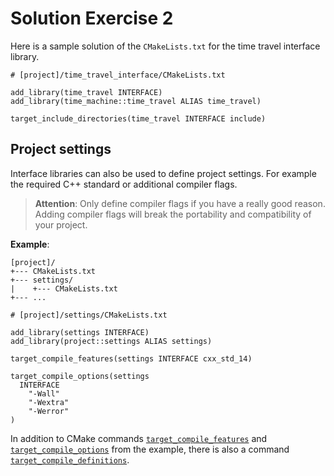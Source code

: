 # Solution Exercise 2

Here is a sample solution of the `CMakeLists.txt` for the time travel interface library.
```
# [project]/time_travel_interface/CMakeLists.txt

add_library(time_travel INTERFACE)
add_library(time_machine::time_travel ALIAS time_travel)

target_include_directories(time_travel INTERFACE include)
```

## Project settings

Interface libraries can also be used to define project settings.
For example the required C++ standard or additional compiler flags.

> **Attention**: Only define compiler flags if you have a really good reason.
Adding compiler flags will break the portability and compatibility of your project.

**Example**:

```
[project]/
+--- CMakeLists.txt
+--- settings/
|    +--- CMakeLists.txt
+--- ...     
```

```
# [project]/settings/CMakeLists.txt

add_library(settings INTERFACE)
add_library(project::settings ALIAS settings)

target_compile_features(settings INTERFACE cxx_std_14)

target_compile_options(settings
  INTERFACE
    "-Wall"
    "-Wextra"
    "-Werror"
)
```

In addition to CMake commands [`target_compile_features`](https://cmake.org/cmake/help/v3.10/command/target_compile_features.html) and [`target_compile_options`](https://cmake.org/cmake/help/v3.10/command/target_compile_options.html)
from the example, there is also a command
[`target_compile_definitions`](https://cmake.org/cmake/help/v3.10/command/target_compile_definitions.html).
